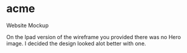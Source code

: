 # acme
Website Mockup

On the Ipad version of the wireframe you provided there was no Hero image. I decided the design looked alot better with one.
